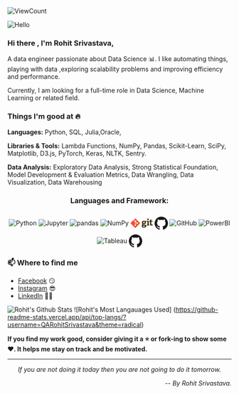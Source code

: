 
![ViewCount](https://views.whatilearened.today/views/github/QARohitSrtivastava/QARohitSrtivastava.svg)


![Hello](https://raw.githubusercontent.com/QARohitSrivastava/QARohitSrivastava/main/hello.gif)

### Hi there , I'm Rohit Srivastava,

A data engineer passionate about Data Science :bar_chart:. I like automating things, playing with data ,exploring scalability problems and improving efficiency and performance. 

Currently, I am looking for a full-time role in Data Science, Machine Learning or related field. 

### Things I'm good at :fire:

**Languages:**  Python, SQL, Julia,Oracle, 

**Libraries & Tools:**  Lambda Functions, NumPy, Pandas, Scikit-Learn, SciPy, Matplotlib, D3.js, PyTorch, Keras, NLTK, Sentry.

**Data Analysis:** Exploratory Data Analysis, Strong Statistical Foundation, Model Development & Evaluation Metrics, Data Wrangling, Data Visualization, Data Warehousing

<div align="center">

<h3>Languages and Framework:</h3>

<img align="center" alt="Python" width="30px" src="https://upload.wikimedia.org/wikipedia/commons/thumb/0/0a/Python.svg/240px-Python.svg.png" />
<img align="center" alt="Jupyter" width="34px" src="https://jupyter.org/assets/main-logo.svg" />
<img align="center" alt="pandas" width="40px" src="https://upload.wikimedia.org/wikipedia/commons/e/ed/Pandas_logo.svg" />
<img align="center" alt="NumPy" width="30px" src="https://numpy.org/images/logos/numpy.svg" />
<img align="center" alt="Git" width="50px" src="https://raw.githubusercontent.com/github/explore/80688e429a7d4ef2fca1e82350fe8e3517d3494d/topics/git/git.png" />
<img align="center" alt="GitHub" width="30px" src="https://raw.githubusercontent.com/github/explore/78df643247d429f6cc873026c0622819ad797942/topics/github/github.png" />
<img align="center" alt="GitHub" width="80px" src="https://keras.io/img/logo.png" />
<img align="center" alt="PowerBI" width="30px" src="https://upload.wikimedia.org/wikipedia/en/2/20/Power_BI_logo.svg">
<img align="center" alt="Tableau" width="40px" src="https://en.wikipedia.org/wiki/Tableau_Software#/media/File:Tableau_logo.svg">



<img align="center" alt="GitHub" width="30px" src="https://raw.githubusercontent.com/github/explore/78df643247d429f6cc873026c0622819ad797942/topics/github/github.png" />
</br>


</div>


   
### 📫 Where to find me
- [Facebook](https://www.facebook.com/qa.rohit.srivastava/) 😏
- [Instagram](https://instagram.com/qa.rohit.srivastava) 😎
- [LinkedIn](https://www.linkedin.com/in/rohit-srivastava-a2266157/) 👨💼


![Rohit's Github Stats](https://github-readme-stats.vercel.app/api?username=QARohitSrivastava&show_icons=true&theme=radical)
![Rohit's Most Langauages Used] (https://github-readme-stats.vercel.app/api/top-langs/?username=QARohitSrivastava&theme=radical)




**If you find my work good, consider giving it a :star: or fork-ing to show some :heart:. It helps me stay on track and be motivated.**
<hr>
<p align="center">
   <i>If you are not doing it today</i>
   <i>then</i>
   <i>you are not going to do it tomorrow.</i>
   </p>
   <p align="right">
   <i>-- By Rohit Srivastava.</i>
<br>	
